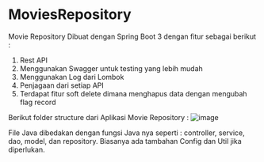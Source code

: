 # MoviesRepository

Movie Repository Dibuat dengan Spring Boot 3 dengan fitur sebagai berikut :
1. Rest API
2. Menggunakan Swagger untuk testing yang lebih mudah
3. Menggunakan Log dari Lombok
4. Penjagaan dari setiap API
5. Terdapat fitur soft delete dimana menghapus data dengan mengubah flag record

Berikut folder structure dari Aplikasi Movie Repository :
![image](https://github.com/Yosu4/MoviesRepository/assets/38896649/5aa5c93a-7a1f-43ca-a256-1827fd0120a6)

File Java dibedakan dengan fungsi Java nya seperti : controller, service, dao, model, dan repository. Biasanya ada tambahan Config dan Util jika diperlukan.

